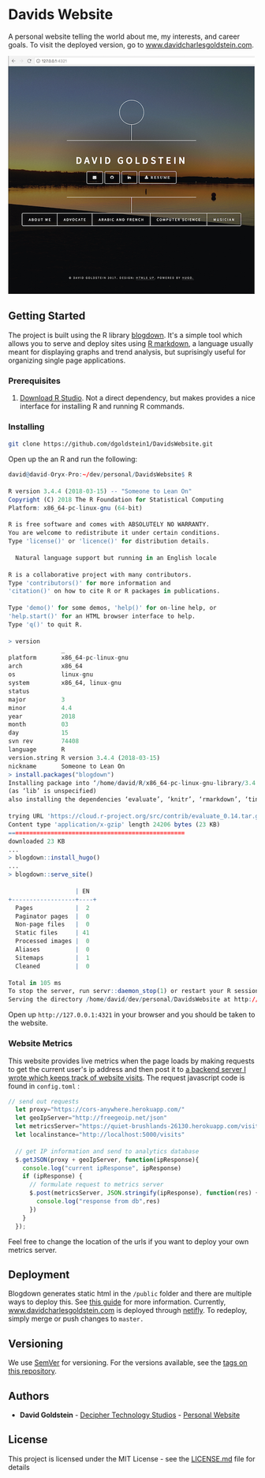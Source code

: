 # Davids Website

A personal website telling the world about me, my interests, and career goals. To visit the deployed version, go to www.davidcharlesgoldstein.com.

![screenshot](screenshots/1.png)

## Getting Started

The project is built using the R library [blogdown](https://bookdown.org/yihui/blogdown/). It's a simple tool which allows you to serve and deploy sites using [R markdown](http://rmarkdown.rstudio.com/), a language usually meant for displaying graphs and trend analysis, but suprisingly useful for organizing single page applications.

### Prerequisites

1. [Download R Studio](https://www.rstudio.com/products/rstudio/download/). Not a direct dependency, but makes provides a nice interface for installing R and running R commands.

### Installing

```sh
git clone https://github.com/dgoldstein1/DavidsWebsite.git
```

Open up the an R and run the following:

```r
david@david-Oryx-Pro:~/dev/personal/DavidsWebsite$ R

R version 3.4.4 (2018-03-15) -- "Someone to Lean On"
Copyright (C) 2018 The R Foundation for Statistical Computing
Platform: x86_64-pc-linux-gnu (64-bit)

R is free software and comes with ABSOLUTELY NO WARRANTY.
You are welcome to redistribute it under certain conditions.
Type 'license()' or 'licence()' for distribution details.

  Natural language support but running in an English locale

R is a collaborative project with many contributors.
Type 'contributors()' for more information and
'citation()' on how to cite R or R packages in publications.

Type 'demo()' for some demos, 'help()' for on-line help, or
'help.start()' for an HTML browser interface to help.
Type 'q()' to quit R.

> version
               _                           
platform       x86_64-pc-linux-gnu         
arch           x86_64                      
os             linux-gnu                   
system         x86_64, linux-gnu           
status                                     
major          3                           
minor          4.4                         
year           2018                        
month          03                          
day            15                          
svn rev        74408                       
language       R                           
version.string R version 3.4.4 (2018-03-15)
nickname       Someone to Lean On          
> install.packages("blogdown")
Installing package into ‘/home/david/R/x86_64-pc-linux-gnu-library/3.4’
(as ‘lib’ is unspecified)
also installing the dependencies ‘evaluate’, ‘knitr’, ‘rmarkdown’, ‘tinytex’, ‘bookdown’, ‘xfun’, ‘servr’

trying URL 'https://cloud.r-project.org/src/contrib/evaluate_0.14.tar.gz'
Content type 'application/x-gzip' length 24206 bytes (23 KB)
==================================================
downloaded 23 KB
...
> blogdown::install_hugo()
...
> blogdown::serve_site()

                   | EN  
+------------------+----+
  Pages            |  2  
  Paginator pages  |  0  
  Non-page files   |  0  
  Static files     | 41  
  Processed images |  0  
  Aliases          |  0  
  Sitemaps         |  1  
  Cleaned          |  0  

Total in 105 ms
To stop the server, run servr::daemon_stop(1) or restart your R session
Serving the directory /home/david/dev/personal/DavidsWebsite at http://127.0.0.1:4321
```

Open up `http://127.0.0.1:4321` in your browser and you should be taken to the website.

### Website Metrics

This website provides live metrics when the page loads by making requests to get the current user's ip address and then post it to [a backend server I wrote which keeps track of website visits](https://github.com/dgoldstein1/websiteAnalytics-backend). The request javascript code is found in `config.toml` :

```js
// send out requests
  let proxy="https://cors-anywhere.herokuapp.com/"
  let geoIpServer="http://freegeoip.net/json"
  let metricsServer="https://quiet-brushlands-26130.herokuapp.com/visits"
  let localinstance="http://localhost:5000/visits"

  // get IP information and send to analytics database
  $.getJSON(proxy + geoIpServer, function(ipResponse){
    console.log("current ipResponse", ipResponse)
    if (ipResponse) {
      // formulate request to metrics server      
      $.post(metricsServer, JSON.stringify(ipResponse), function(res) {
        console.log("response from db",res)
      })
    }
  });
```

Feel free to change the location of the urls if you want to deploy your own metrics server.

## Deployment

Blogdown generates static html in the `/public` folder and there are multiple ways to deploy this. See [this guide](https://bookdown.org/yihui/blogdown/deployment.html) for more information. Currently, www.davidcharlesgoldstein.com is deployed through [netifly](app.netlify.com). To redeploy, simply merge or push changes to `master.`

## Versioning

We use [SemVer](http://semver.org/) for versioning. For the versions available, see the [tags on this repository](https://github.com/your/project/tags). 

## Authors

* **David Goldstein** - [Decipher Technology Studios](deciphernow.com) - [Personal Website](http://www.davidcharlesgoldstein.com/?github-davids-website)
## License

This project is licensed under the MIT License - see the [LICENSE.md](LICENSE.md) file for details

